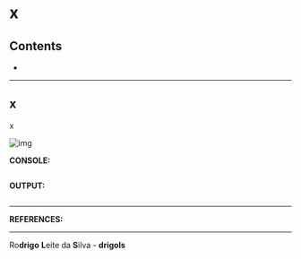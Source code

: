 # x

## Contents

 - [](#)

---

<div id=""></div>

## x

x


![img](images/)  

**CONSOLE:**  
```python

```

**OUTPUT:**  
```python

```

---

**REFERENCES:**  
[]()  

---

Ro**drigo** **L**eite da **S**ilva - **drigols**
